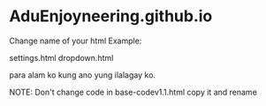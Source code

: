 # AduEnjoyneering.github.io

Change name of your html
Example:

settings.html
dropdown.html

para alam ko kung ano yung ilalagay ko.

NOTE:
Don't change code in base-codev1.1.html
copy it and rename
